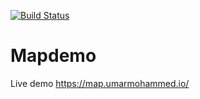 [![Build Status](https://dev.azure.com/umoh/umar/_apis/build/status/umar-CI?branchName=master)](https://dev.azure.com/umoh/umar/_build/latest?definitionId=2&branchName=master)
# Mapdemo

Live demo https://map.umarmohammed.io/
